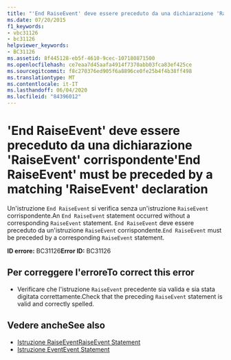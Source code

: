```yaml
---
title: "'End RaiseEvent' deve essere preceduto da una dichiarazione 'RaiseEvent' corrispondente"
ms.date: 07/20/2015
f1_keywords:
- vbc31126
- bc31126
helpviewer_keywords:
- BC31126
ms.assetid: 8f445128-eb5f-4610-9cec-107180871500
ms.openlocfilehash: ce7eaa7d45aafa4914f7370abb03fca83ef425ce
ms.sourcegitcommit: f8c270376ed905f6a8896ce0fe25b4f4b38ff498
ms.translationtype: MT
ms.contentlocale: it-IT
ms.lasthandoff: 06/04/2020
ms.locfileid: "84396012"
---
```

# <a name="end-raiseevent-must-be-preceded-by-a-matching-raiseevent-declaration"></a><span data-ttu-id="40363-102">'End RaiseEvent' deve essere preceduto da una dichiarazione 'RaiseEvent' corrispondente</span><span class="sxs-lookup"><span data-stu-id="40363-102">'End RaiseEvent' must be preceded by a matching 'RaiseEvent' declaration</span></span>
<span data-ttu-id="40363-103">Un'istruzione `End RaiseEvent` si verifica senza un'istruzione `RaiseEvent` corrispondente.</span><span class="sxs-lookup"><span data-stu-id="40363-103">An `End RaiseEvent` statement occurred without a corresponding `RaiseEvent` statement.</span></span> <span data-ttu-id="40363-104">`End RaiseEvent` deve essere preceduto da un'istruzione `RaiseEvent` corrispondente.</span><span class="sxs-lookup"><span data-stu-id="40363-104">`End RaiseEvent` must be preceded by a corresponding `RaiseEvent` statement.</span></span>  
  
 <span data-ttu-id="40363-105">**ID errore:** BC31126</span><span class="sxs-lookup"><span data-stu-id="40363-105">**Error ID:** BC31126</span></span>  
  
## <a name="to-correct-this-error"></a><span data-ttu-id="40363-106">Per correggere l'errore</span><span class="sxs-lookup"><span data-stu-id="40363-106">To correct this error</span></span>  
  
- <span data-ttu-id="40363-107">Verificare che l'istruzione `RaiseEvent` precedente sia valida e sia stata digitata correttamente.</span><span class="sxs-lookup"><span data-stu-id="40363-107">Check that the preceding `RaiseEvent` statement is valid and correctly spelled.</span></span>  
  
## <a name="see-also"></a><span data-ttu-id="40363-108">Vedere anche</span><span class="sxs-lookup"><span data-stu-id="40363-108">See also</span></span>

- [<span data-ttu-id="40363-109">Istruzione RaiseEvent</span><span class="sxs-lookup"><span data-stu-id="40363-109">RaiseEvent Statement</span></span>](../language-reference/statements/raiseevent-statement.md)
- [<span data-ttu-id="40363-110">Istruzione Event</span><span class="sxs-lookup"><span data-stu-id="40363-110">Event Statement</span></span>](../language-reference/statements/event-statement.md)
